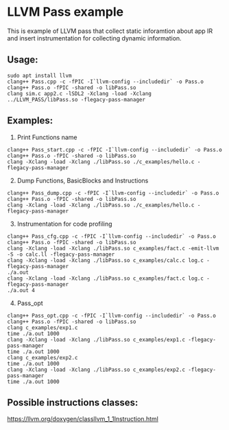 # LLVM Pass example
This is example of LLVM pass that collect static inforamtion about app IR and insert instrumentation for collecting dynamic information.


## Usage:
```
sudo apt install llvm
clang++ Pass.cpp -c -fPIC -I`llvm-config --includedir` -o Pass.o
clang++ Pass.o -fPIC -shared -o libPass.so
clang sim.c app2.c -lSDL2 -Xclang -load -Xclang ../LLVM_PASS/libPass.so -flegacy-pass-manager
```

## Examples:
1. Print Functions name
```
clang++ Pass_start.cpp -c -fPIC -I`llvm-config --includedir` -o Pass.o
clang++ Pass.o -fPIC -shared -o libPass.so
clang -Xclang -load -Xclang ./libPass.so ./c_examples/hello.c -flegacy-pass-manager
```
2. Dump Functions, BasicBlocks and Instructions
```
clang++ Pass_dump.cpp -c -fPIC -I`llvm-config --includedir` -o Pass.o
clang++ Pass.o -fPIC -shared -o libPass.so
clang -Xclang -load -Xclang ./libPass.so ./c_examples/hello.c -flegacy-pass-manager
```
3. Instrumentation for code profiling
```
clang++ Pass_cfg.cpp -c -fPIC -I`llvm-config --includedir` -o Pass.o
clang++ Pass.o -fPIC -shared -o libPass.so
clang -Xclang -load -Xclang ./libPass.so c_examples/fact.c -emit-llvm -S -o calc.ll -flegacy-pass-manager
clang -Xclang -load -Xclang ./libPass.so c_examples/calc.c log.c -flegacy-pass-manager
./a.out
clang -Xclang -load -Xclang ./libPass.so c_examples/fact.c log.c -flegacy-pass-manager
./a.out 4
```
4. Pass_opt
```
clang++ Pass_opt.cpp -c -fPIC -I`llvm-config --includedir` -o Pass.o
clang++ Pass.o -fPIC -shared -o libPass.so
clang c_examples/exp1.c
time ./a.out 1000
clang -Xclang -load -Xclang ./libPass.so c_examples/exp1.c -flegacy-pass-manager
time ./a.out 1000
clang c_examples/exp2.c
time ./a.out 1000
clang -Xclang -load -Xclang ./libPass.so c_examples/exp2.c -flegacy-pass-manager
time ./a.out 1000
```

## Possible instructions classes:
https://llvm.org/doxygen/classllvm_1_1Instruction.html